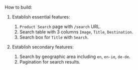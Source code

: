 How to build:

1. Establish essential features:
    1. `Product Search` page with `/search` URL.
    1. Search table with 3 columns `Image`, `Title`, `Destination`.
    2. Search box for `Title` with `Search`.

2. Establish secondary features:
    1. Search by geographic area including `en`, `en-ie`, `de-de`.
    2. Pagination for search results.
